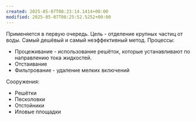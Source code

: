 ```yaml
---
created: 2025-05-07T08:23:14.1414+00:00
modified: 2025-05-07T08:25:52.5252+00:00
---
```

Применяется в первую очередь. Цель - отделение крупных частиц от воды. Самый дешёвый и самый неэффективный метод. Процессы:
* Процеживание - использование решёток, которые устанавливают по направлению тока жидкостей. 
* Отстаивание
* Фильтрование - удаление мелких включений

Сооружения:
* Решётки
* Песколовки
* Отстойники
* Иловые площадки